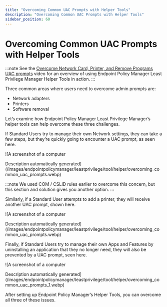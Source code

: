```yaml
---
title: "Overcoming Common UAC Prompts with Helper Tools"
description: "Overcoming Common UAC Prompts with Helper Tools"
sidebar_position: 60
---
```


# Overcoming Common UAC Prompts with Helper Tools

:::note
See the
[Overcome Network Card, Printer, and Remove Programs UAC prompts](/docs/endpointpolicymanager/components/endpointprivilegemanager/videolearningcenter/helperstoolsandtips/uacprompts.md)
video for an overview of using Endpoint Policy Manager Least Privilege Manager Helper Tools in
action.
:::


Three common areas where users need to overcome admin prompts are:

- Network adapters
- Printers
- Software removal

Let’s examine how Endpoint Policy Manager Least Privilege Manager’s helper tools can help overcome
these three challenges.

If Standard Users try to manage their own Network settings, they can take a few steps, but they’re
quickly going to encounter a UAC prompt, as seen here.

![A screenshot of a computer

Description automatically
generated](/images/endpointpolicymanager/leastprivilege/tool/helper/overcoming_common_uac_prompts.webp)

:::note
We used COM / CSLID rules earlier to overcome this concern, but this section and solution
gives you another option.
:::


Similarly, if a Standard User attempts to add a printer, they will receive another UAC prompt, shown
here.

![A screenshot of a computer

Description automatically
generated](/images/endpointpolicymanager/leastprivilege/tool/helper/overcoming_common_uac_prompts.webp)

Finally, if Standard Users try to manage their own Apps and Features by uninstalling an application
that they no longer need, they will also be prevented by a UAC prompt, seen here.

![A screenshot of a computer

Description automatically
generated](/images/endpointpolicymanager/leastprivilege/tool/helper/overcoming_common_uac_prompts_1.webp)

After setting up Endpoint Policy Manager’s Helper Tools, you can overcome all three of these issues.
